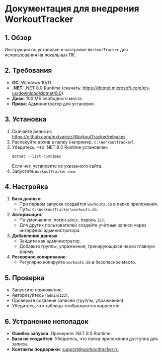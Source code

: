 # Документация для внедрения WorkoutTracker

## 1. Обзор
Инструкция по установке и настройке `WorkoutTracker` для использования на локальных ПК.

## 2. Требования
- **ОС**: Windows 10/11.
- **.NET**: .NET 8.0 Runtime (скачать: https://dotnet.microsoft.com/en-us/download/dotnet/8.0).
- **Диск**: 100 МБ свободного места.
- **Права**: Администратор для установки.

## 3. Установка
1. Скачайте релиз из https://github.com/mxtyajezz/WorkoutTracker/releases.
2. Распакуйте архив в папку (например, `C:\WorkoutTracker`).
3. Убедитесь, что .NET 8.0 Runtime установлен:
   ```powershell
   dotnet --list-runtimes
   ```
   Если нет, установите из указанного сайта.
4. Запустите `WorkoutTracker.exe`.

## 4. Настройка
1. **База данных**:
   - При первом запуске создаётся `workouts.db` в папке приложения.
   - Путь: `C:\WorkoutTracker\workouts.db`.
2. **Авторизация**:
   - По умолчанию: логин `admin`, пароль `123`.
   - Для других пользователей создайте учётные записи через интерфейс администратора.
3. **Добавление данных**:
   - Зайдите как администратор.
   - Добавьте группы, упражнения, тренирующихся через главную форму.
4. **Резервное копирование**:
   - Регулярно копируйте `workouts.db` в безопасное место.

## 5. Проверка
- Запустите приложение.
- Авторизуйтесь (`admin`/`123`).
- Проверьте создание записей (группы, упражнения).
- Убедитесь, что таблицы отображаются корректно.

## 6. Устранение неполадок
- **Ошибка запуска**: Проверьте .NET 8.0 Runtime.
- **База не создаётся**: Убедитесь, что папка приложения доступна для записи.
- **Контакты поддержки**: support@workouttracker.ru
